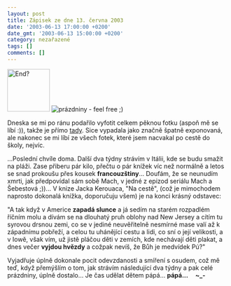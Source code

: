 ```yaml
---
layout: post
title: Zápisek ze dne 13. června 2003
date: '2003-06-13 17:00:00 +0200'
date_gmt: '2003-06-13 15:00:00 +0200'
category: nezařazené
tags: []
comments: []
---
```

<div >
<img src="%base_url%/assets/old-images/end.jpg" style="width:97px" alt="End?">
 <img src="%base_url%/assets/old-images/hol.jpg" alt="prázdniny - feel free ;)">
</div>
<p>Dneska se mi po
ránu podařilo vyfotit celkem pěknou fotku (aspoň mě se líbí :)), takže je přímo <a
href="art.php?a=rano.htm">tady</a>. Sice vypadala jako značně špatně exponovaná, ale
nakonec se mi líbí ze všech fotek, které jsem nacvakal po cestě do školy, nejvíc.</p>
<p>...Poslední chvíle doma. Další dva týdny strávím v Itálii, kde se
budu smažit na pláži. Zase přiberu pár kilo, přečtu o pár knížek víc než
normálně a letos se snad prokoušu přes kousek <span style="font-weight:bold">francouzštiny</span>...
Doufám, že se neunudím xmrti, jak předpovídal sám sobě Mach, v jedné z epizod
seriálu Mach a Šebestová ;))... V knize Jacka Kerouaca, &quot;Na cestě&quot;, (což je
mimochodem naprosto dokonalá knížka, doporučuju všem) je na konci krásný odstavec:</p>
<p><span class="sed">&quot;A tak když v Americe <span style="font-weight:bold">zapadá slunce</span>
a já sedím na starém rozpadlém říčním molu a dívám se na dlouhatý pruh oblohy
nad New Jersey a cítím tu syrovou drsnou zemi, co se v jediné neuvěřitelně
nesmírné mase valí až k západnímu pobřeží, a celou tu uhánějící cestu a lidi,
co sní o její velikosti, a v Iowě, však vím, už jistě pláčou děti v zemích, kde
nechávají děti plakat, a dnes večer <span style="font-weight:bold">vyjdou hvězdy</span> a
cožpak nevíš, že Bůh je medvídek Pú?&quot;</span></p>
<p>Vyjadřuje úplně dokonale pocit odevzdanosti a smíření s osudem, což mě teď,
když přemýšlím o tom, jak strávím následující dva týdny a pak celé prázdniny,
úplně dostalo... Je čas udělat dětem pápá... <span style="font-weight:bold">pápá...&nbsp;&nbsp;&nbsp;&nbsp;
~_-</span></p>
